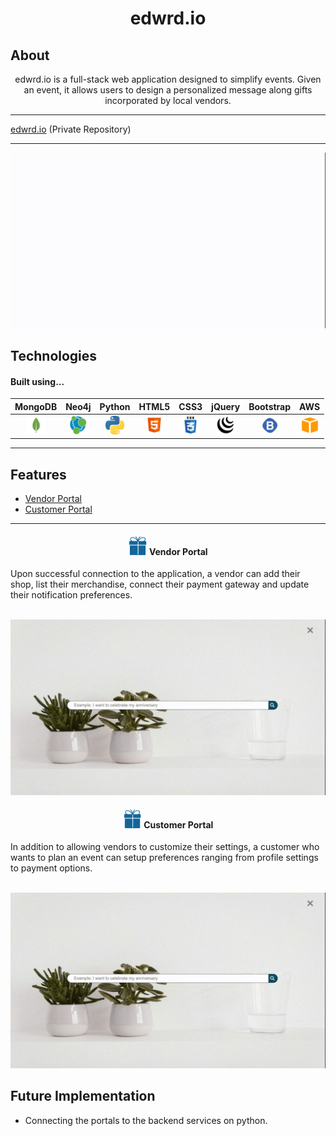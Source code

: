<h1 align="center">
  <strong>edwrd.io</strong>
</h1>

## About


<center>
  edwrd.io is a full-stack web application designed to simplify events.  Given an event, it allows users to design a personalized message along gifts incorporated by local vendors.
</center>

---

[edwrd.io](https://bitbucket.org/n3n_us/edwrd.io/src/master/) (Private Repository)

---

<p align="center">
  <img src="https://raw.githubusercontent.com/Kelvin-K-Cho/readme/master/images/edwrd-main.gif">
</p>

## Technologies

<h4>Built using...</h4>

MongoDB                                                     |                                                     Neo4j                                                     |                                                     Python                                                     |                                                     HTML5                                                     |                                                     CSS3                                                     |                                                     jQuery                                                     |                                                     Bootstrap                                                     |                                                     AWS                                                     |
| :----------------------------------------------------------------------------------------------------------------: | :-----------------------------------------------------------------------------------------------------------: | :------------------------------------------------------------------------------------------------------------: | :-----------------------------------------------------------------------------------------------------------: | :-----------------------------------------------------------------------------------------------------------: | :-----------------------------------------------------------------------------------------------------------: | :----------------------------------------------------------------------------------------------------------: | :---------------------------------------------------------------------------------------------------------: |
| <img src="https://raw.githubusercontent.com/Kelvin-K-Cho/readme/master/images/icons/mongodb.png" height="30"> | <img src="https://raw.githubusercontent.com/Kelvin-K-Cho/readme/master/images/icons/neo4j.png" height="30"> | <img src="https://raw.githubusercontent.com/Kelvin-K-Cho/readme/master/images/icons/python.png" height="30"> | <img src="https://raw.githubusercontent.com/Kelvin-K-Cho/readme/master/images/icons/html5.png" height="30"> | <img src="https://raw.githubusercontent.com/Kelvin-K-Cho/readme/master/images/icons/css3.png" height="30"> | <img src="https://raw.githubusercontent.com/Kelvin-K-Cho/readme/master/images/icons/jquery.png" height="30"> | <img src="https://raw.githubusercontent.com/Kelvin-K-Cho/readme/master/images/icons/bootstrap.png" height="30"> | <img src="https://raw.githubusercontent.com/Kelvin-K-Cho/readme/master/images/icons/aws.png" height="30"> |

---

## Features

* [Vendor Portal](#vendor-portal)
* [Customer Portal](#customer-portal)

---

<a name="vendor-portal">
  <h4 align="center">
    <img src="https://raw.githubusercontent.com/Kelvin-K-Cho/readme/master/images/favicon.png" height="30"> Vendor Portal
  </h4>
</a>

Upon successful connection to the application, a vendor can add their shop, list their merchandise, connect their payment gateway and update their notification preferences.

<p align="center">
  <br />
  <img src="https://raw.githubusercontent.com/Kelvin-K-Cho/readme/master/images/vendor-portal.gif">
</p>

<a name="customer-portal">
  <h4 align="center">
    <img src="https://raw.githubusercontent.com/Kelvin-K-Cho/readme/master/images/favicon.png" height="30"> Customer Portal
  </h4>
</a>

In addition to allowing vendors to customize their settings, a customer who wants to plan an event can setup preferences ranging from profile settings to payment options.

<p align="center">
  <br />
  <img src="https://raw.githubusercontent.com/Kelvin-K-Cho/readme/master/images/customer-portal.gif">
</p>

## Future Implementation

* Connecting the portals to the backend services on python.
